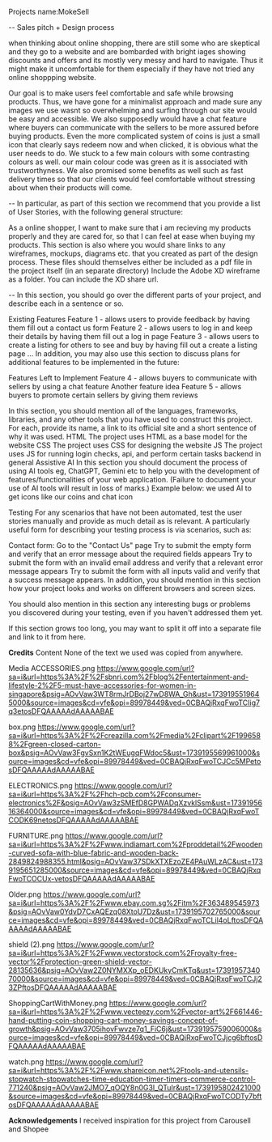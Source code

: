 Projects name:MokeSell

-- Sales pitch + Design process

when thinking about online shopping, there are still some who are skeptical and they go to a website and are bombarded with bright
iages showing discounts and offers and its mostly very messy and hard to navigate. Thus it might make it uncomfortable for them especially
if they have not tried any online shoppping website.

Our goal is to make users feel comfortable and safe while browsing products. Thus, we have gone for a minimalist approach and made sure any images we use 
wasnt so overwhelming and surfing through our site would be easy and accessible. We also supposedly would have a chat feature where
buyers can communicate with the sellers to be more assured before buying products. Even the more complicated system of coins is just a small
icon that clearly says redeem now and when clicked, it is obvious what the user needs to do. We stuck to a few main colours with some contrasting colours as well.
our main colour code was green as it is associated with trustworthyness. We also promised some benefits as well such as fast delivery times
so that our clients would feel comfortable without stressing about when their products will come.

-- In particular, as part of this section we recommend that you provide a list of User Stories, with the following general structure:

As a online shopper, I want to make sure that i am recieving my products properly and they are cared for, so that I can feel at ease when buying my products.
This section is also where you would share links to any wireframes, mockups, diagrams etc. that you created as part of the design process. These files should themselves either be included as a pdf file in the project itself (in an separate directory) Include the Adobe XD wireframe as a folder. You can include the XD share url.

-- In this section, you should go over the different parts of your project, and describe each in a sentence or so.

Existing Features
Feature 1 - allows users to provide feedback by having them fill out a contact us form
Feature 2 - allows users to log in and keep their details by having them fill out a log in page
Feature 3 - allows users to create a listing for others to see and buy by having fill out a create a listing page
...
In addition, you may also use this section to discuss plans for additional features to be implemented in the future:

Features Left to Implement
Feature 4 - allows buyers to communicate with sellers by using a chat feature
Another feature idea
Feature 5 - allows buyers to promote certain sellers by giving them reviews

In this section, you should mention all of the languages, frameworks, libraries, and any other tools that you have used to construct this project. For each, provide its name, a link to its official site and a short sentence of why it was used.
HTML
The project uses HTML as a base model for the website
CSS
The project uses CSS for designing the website
JS
The project uses JS for running login checks, api, and perform certain tasks backend in general
Assistive AI
In this section you should document the process of using AI tools eg, ChatGPT, Gemini etc to help you with the development of features/functionalities of your web application. (Failure to document your use of AI tools will result in loss of marks.) Example below:
we used AI to 
get icons like our coins and chat icon


Testing
For any scenarios that have not been automated, test the user stories manually and provide as much detail as is relevant. A particularly useful form for describing your testing process is via scenarios, such as:

Contact form:
Go to the "Contact Us" page
Try to submit the empty form and verify that an error message about the required fields appears
Try to submit the form with an invalid email address and verify that a relevant error message appears
Try to submit the form with all inputs valid and verify that a success message appears.
In addition, you should mention in this section how your project looks and works on different browsers and screen sizes.

You should also mention in this section any interesting bugs or problems you discovered during your testing, even if you haven't addressed them yet.

If this section grows too long, you may want to split it off into a separate file and link to it from here.

<b>Credits</b>
Content
None of the text we used was copied from anywhere.

Media
ACCESSORIES.png
https://www.google.com/url?sa=i&url=https%3A%2F%2Fsbnri.com%2Fblog%2Fentertainment-and-lifestyle-2%2F5-must-have-accessories-for-women-in-singapore&psig=AOvVaw3WT8rmJrDBoj27wD8WA_Gh&ust=1739195519645000&source=images&cd=vfe&opi=89978449&ved=0CBAQjRxqFwoTCIig7q3etosDFQAAAAAdAAAAABAE

box.png
https://www.google.com/url?sa=i&url=https%3A%2F%2Fcreazilla.com%2Fmedia%2Fclipart%2F1996588%2Fgreen-closed-carton-box&psig=AOvVaw3FgvSxn1K2tWEugqFWdoc5&ust=1739195569961000&source=images&cd=vfe&opi=89978449&ved=0CBAQjRxqFwoTCJCc5MPetosDFQAAAAAdAAAAABAE

ELECTRONICS.png
https://www.google.com/url?sa=i&url=https%3A%2F%2Fhch-pcb.com%2Fconsumer-electronics%2F&psig=AOvVaw3zSMEfD8GPWADqXzvklSsm&ust=1739195616364000&source=images&cd=vfe&opi=89978449&ved=0CBAQjRxqFwoTCODK69netosDFQAAAAAdAAAAABAE

FURNITURE.png
https://www.google.com/url?sa=i&url=https%3A%2F%2Fwww.indiamart.com%2Fproddetail%2Fwooden-curved-sofa-with-blue-fabric-and-wooden-back-2849824988355.html&psig=AOvVaw37SDkXTXEzoZE4PAuWLzAC&ust=1739195651285000&source=images&cd=vfe&opi=89978449&ved=0CBAQjRxqFwoTCOCUx-vetosDFQAAAAAdAAAAABAE

Older.png
https://www.google.com/url?sa=i&url=https%3A%2F%2Fwww.ebay.com.sg%2Fitm%2F363489545973&psig=AOvVaw0YdvD7CxAQEzq08XtoU7Dz&ust=1739195702765000&source=images&cd=vfe&opi=89978449&ved=0CBAQjRxqFwoTCLil4oLftosDFQAAAAAdAAAAABAE

shield (2).png
https://www.google.com/url?sa=i&url=https%3A%2F%2Fwww.vectorstock.com%2Froyalty-free-vector%2Fprotection-green-shield-vector-28135636&psig=AOvVaw2Z0NYMXXp_oEDKUkyCmKTq&ust=1739195734070000&source=images&cd=vfe&opi=89978449&ved=0CBAQjRxqFwoTCJj23ZPftosDFQAAAAAdAAAAABAE

ShoppingCartWithMoney.png
https://www.google.com/url?sa=i&url=https%3A%2F%2Fwww.vecteezy.com%2Fvector-art%2F661446-hand-putting-coin-shopping-cart-money-savings-concept-of-growth&psig=AOvVaw3705ihovFwvze7q1_FiC6j&ust=1739195759006000&source=images&cd=vfe&opi=89978449&ved=0CBAQjRxqFwoTCJjcg6bftosDFQAAAAAdAAAAABAE

watch.png
https://www.google.com/url?sa=i&url=https%3A%2F%2Fwww.shareicon.net%2Ftools-and-utensils-stopwatch-stopwatches-time-education-timer-timers-commerce-control-771240&psig=AOvVaw2JMO7_qOQY8n0G3I_QTuIr&ust=1739195802421000&source=images&cd=vfe&opi=89978449&ved=0CBAQjRxqFwoTCODTy7bftosDFQAAAAAdAAAAABAE

<b>Acknowledgements</b>
I received inspiration for this project from Carousell and Shopee